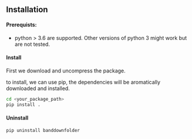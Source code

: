 
## Installation

#### Prerequists:

- python > 3.6 are supported.  Other versions of python 3 might work but are not tested. 

#### Install

First we download and uncompress the package.

to install, we can use pip, the dependencies will be aromatically downloaded and installed.

```bash
cd <your_package_path>
pip install .
```

#### Uninstall

```
pip uninstall banddownfolder
```


